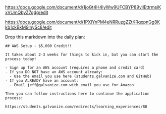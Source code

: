 https://docs.google.com/document/d/1joGt4H4IyWw9UFCBYP89vilEttrmsiKxVUmQbyZ7gdg/edit

https://docs.google.com/document/d/1PXlYnPM4eNRRuzgZZtKRqxpnGg8Kkb1ckBkM9lnySc8/edit

Drop this markdown into the daily plan:

```
## AWS Setup - $5,000 Credit!!

It takes about 2-3 weeks for things to kick in, but you can start the process today!

- Sign up for an AWS account (requires a phone and credit card)
- If you DO NOT have an AWS account already:
  - Use the email you use here (students.galvanize.com and GitHub)
- If you ALREADY have an account:
  - Email jeff@galvanize.com with email you use for Amazon

Then you can follow instructions here to continue the application process:

https://students.galvanize.com/redirects/learning_experiences/80
```

